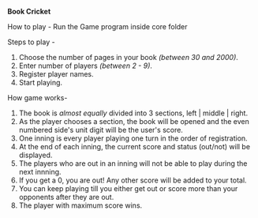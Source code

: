 **Book Cricket**

How to play - 
Run the Game program inside core folder

Steps to play - 

1. Choose the number of pages in your book _(between 30 and 2000)_.
2. Enter number of players _(between 2 - 9)_.
3. Register player names.
4. Start playing.

How game works-

1. The book is _almost equally_ divided into 3 sections, left | middle | right.
2. As the player chooses a section, the book will be opened and the even numbered side's unit digit will be the user's score.
3. One inning is every player playing one turn in the order of registration.
4. At the end of each inning, the current score and status (out/not) will be displayed.
5. The players who are out in an inning will not be able to play during the next innning.
7. If you get a 0, you are out! Any other score will be added to your total.
8. You can keep playing till you either get out or score more than your opponents after they are out.
9. The player with maximum score wins.